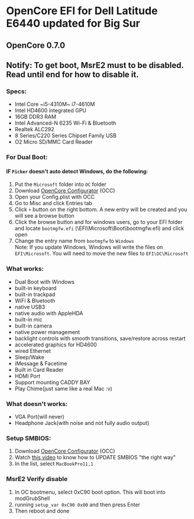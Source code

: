 # OpenCore EFI for Dell Latitude E6440 updated for Big Sur
## OpenCore 0.7.0
## Notify: To get boot, MsrE2 must to be disabled. Read until end for how to disable it.
### Specs:
  - Intel Core ~i5-4310M~ i7-4610M
  - Intel HD4600 integrated GPU
  - 16GB DDR3 RAM
  - Intel Advanced-N 6235 Wi-Fi & Bluetooth
  - Realtek ALC292
  - 8 Series/C220 Series Chipset Family USB
  - O2 Micro SD/MMC Card Reader
  
  ### For Dual Boot:
  #### IF `Picker` doesn't auto detect Windows, do the following:
 1. Put the `Microsoft` folder into `OC` folder
 2. Download  [OpenCore Configurator](https://mackie100projects.altervista.org/download-opencore-configurator) (OCC) 
 3. Open your Config.plist with OCC
 4. Go to Misc and click Entries tab
 5. Click `+` button on the right bottom. A new entry will be created and you will see a browse button
 6. Click the browse button and for windows users, go to your EFI folder  and locate `bootmgfw.efi`  (\EFI\Microsoft\Boot\bootmgfw.efi) and click open
 7. Change the entry name from `bootmgfw` to `Windows`<br>
 Note: If you update Windows, Windows will write the files on `EFI\Microsoft`. You will need to move the new files to `EFI\OC\Microsoft`
  

 
 ### What works:
 
 - Dual Boot with Windows
 - built-in keyboard
 - built-in trackpad
 - WiFi & Bluetooth
 - native USB3
 - native audio with AppleHDA
 - built-in mic
 - built-in camera
 - native power management
 - backlight controls with smooth transitions, save/restore across restart
 - accelerated graphics for HD4600
 - wired Ethernet
 - Sleep/Wake
 - iMessage & Facetime
 - Built in Card Reader
 - HDMI Port
 - Support mounting CADDY BAY
 - Play Chime(just same like a real Mac :v)

### What doesn't works:
 - VGA Port(will never)
 - Headphone Jack(with noise and not fully audio output)

### Setup SMBIOS:

1. Download [OpenCore Configurator](https://mackie100projects.altervista.org/download-opencore-configurator) (OCC) 
2. Watch [this video](https://drive.google.com/file/d/1KQC-r6yeYCRDAIKaIzWl3wMfrxHkTcCz/view?usp=drivesdk) to know how to UPDATE SMBIOS "the right way"
3. In the list, select `MacBookPro11,1`

### MsrE2 Verify disable
1. In OC bootmenu, select 0xC90 boot option. This will boot into modGrubShell
2. running `setup_var 0xC90 0x00` and then press Enter
3. Then reboot and done
